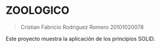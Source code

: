 # ZOOLOGICO

> Cristian Fabricio Rodriguez Romero
> 20101020078

Este proyecto muestra la aplicación de los principios SOLID.


